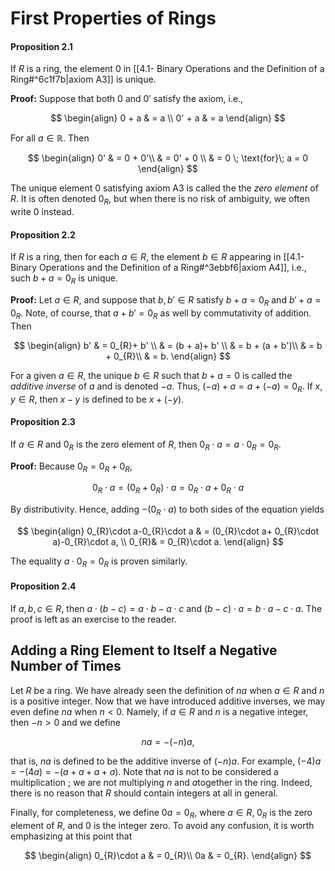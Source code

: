 # First Properties of Rings

#### Proposition 2.1

If $R$ is a ring, the element $0$ in [[4.1- Binary Operations and the Definition of a Ring#^6c1f7b|axiom A3]] is unique.

**Proof:** Suppose that both $0$ and $0'$ satisfy the axiom, i.e.,

$$
\begin{align}
0 + a & = a \\
0' + a & = a
\end{align}
$$

For all $a \in \mathbb{R}$. Then

$$
\begin{align}
0' & = 0 + 0'\\
& = 0' + 0 \\
& = 0 \; \text{for}\; a = 0
\end{align}
$$

The unique element $0$ satisfying axiom A3 is called the the *zero element* of $R$. It is often denoted $0_{R}$, but when there is no risk of ambiguity, we often write $0$ instead.

#### Proposition 2.2

If $R$ is a ring, then for each $a \in R$, the element $b \in R$ appearing in [[4.1- Binary Operations and the Definition of a Ring#^3ebbf6|axiom A4]], i.e., such $b + a = 0_{R}$ is unique.

**Proof:** Let $a\in R$, and suppose that $b, b'\in R$ satisfy $b + a = 0_{R}$ and $b' + a = 0_{R}$. Note, of course, that $a + b' = 0_{R}$ as well by commutativity of addition. Then

$$
\begin{align}
b' & = 0_{R}+ b' \\
& = (b + a)+ b' \\
& = b + (a + b')\\
& = b + 0_{R}\\
& = b.
\end{align}
$$

For a given $a \in R$, the unique $b \in R$ such that $b + a = 0$ is called the *additive inverse* of $a$ and is denoted $-a$. Thus, $(-a)+ a = a + (-a)= 0_{R}$. If $x, y \in R$, then $x-y$ is defined to be $x + (-y)$.

#### Proposition 2.3

If $a \in R$ and $0_{R}$ is the zero element of $R$, then $0_{R}\cdot a= a \cdot0_{R}= 0_{R}$.

**Proof:** Because $0_{R}= 0_{R}+ 0_{R}$,

$$
0_{R}\cdot a = (0_{R}+ 0_{R})\cdot a = 0_{R}\cdot a + 0_{R}\cdot a
$$

By distributivity. Hence, adding $-(0_{R}\cdot a)$ to both sides of the equation yields

$$
\begin{align}
0_{R}\cdot a-0_{R}\cdot a & = (0_{R}\cdot a+ 0_{R}\cdot a)-0_{R}\cdot a, \\
0_{R}& = 0_{R}\cdot a.
\end{align}
$$

The equality $a \cdot 0_{R}= 0_{R}$ is proven similarly.

#### Proposition 2.4

If $a, b, c \in R$, then $a \cdot (b - c)= a \cdot b - a \cdot c$ and $(b-c)\cdot a= b \cdot a-c \cdot a$. The proof is left as an exercise to the reader.

## Adding a Ring Element to Itself a Negative Number of Times

Let $R$ be a ring. We have already seen the definition of $na$ when $a \in R$ and $n$ is a positive integer. Now that we have introduced additive inverses, we may even define $na$ when $n < 0$. Namely, if $a \in R$ and $n$ is a negative integer, then $-n > 0$ and we define

$$
na =-(-n)a,
$$

that is, $na$ is defined to be the additive inverse of $(-n)a$. For example, $(-4)a =-(4a)=-(a + a + a + a)$. Note that $na$ is not to be considered a multiplication ; we are not multiplying $n$ and $a$together in the ring. Indeed, there is no reason that $R$ should contain integers at all in general.

Finally, for completeness, we define $0a = 0_{R}$, where $a \in R, \; 0_{R}$ is the zero element of $R$, and $0$ is the integer zero. To avoid any confusion, it is worth emphasizing at this point that

$$
\begin{align}
0_{R}\cdot a & = 0_{R}\\
0a & = 0_{R}.
\end{align}
$$